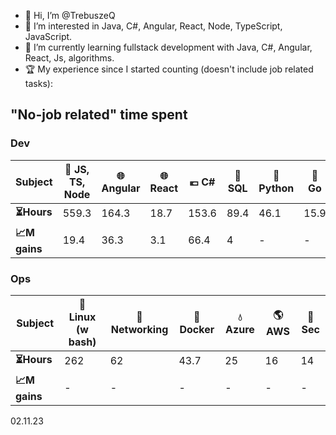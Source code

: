 - 👋 Hi, I’m @TrebuszeQ
- 👀 I’m interested in Java, C#, Angular, React, Node, TypeScript, JavaScript.
- 🌱 I’m currently learning fullstack development with Java, C#, Angular, React, Js, algorithms.
- 🏆 My experience since I started counting (doesn't include job related tasks):

<h2>"No-job related" time spent</h2>
<h3>Dev</h3>
<table class="darkTable">
<thead>
  <tr>
    <th>Subject</th>
    <th>🌱 JS, TS, Node</th>
    <th>🌐 Angular</th>
    <th>🌐 React</th>
    <th>💶 C#</th>
    <th>📓 SQL</th>
    <th>🐍 Python</th>
    <th>🐹 Go</th>
    <th>🌋 Java</th>
    <th>:snowflake: C++</th>
  </tr>
</thead>
<tbody>
  <tr>
    <td><strong>⏳Hours</strong></td>
    <td>559.3</td>
    <td>164.3</td>
    <td>18.7</td>
    <td>153.6</td>
    <td>89.4</td>
    <td>46.1</td>
    <td>15.9 </td>
    <td>14.5</td>
    <td>6.7</td>
  </tr>
  <tr>
    <td><strong>📈M gains</strong></td>
    <td>19.4</td>
    <td>36.3</td>
    <td>3.1</td>
    <td>66.4</td>
    <td>4</td>
    <td>-</td>
    <td>-</td>
    <td>-</td>
    <td>6.7</td>
  </tr>
</tbody>
</table>
<h3>Ops</h3>
<table class="darkTable">
<thead>
  <tr>
    <th>Subject</th>
    <th>🐧 Linux (w bash)</th>
    <th>🌉 Networking</th>
    <th>🐳 Docker</th>
    <th>💧 Azure</th>
    <th>🌎 AWS</th>
    <th>🚓 Sec</th>
</thead>
<tbody>
  <tr>
    <td><strong>⏳Hours </strong></td>
    <td>262</td>
    <td>62</td>
    <td>43.7</td>
    <td>25</td>
    <td>16</td>
    <td>14</td>
  </tr>
  <tr>
    <td><strong>📈M gains </strong></td>
    <td>-</td>
    <td>-</td>
    <td>-</td>
    <td>-</td>
    <td>-</td>
    <td>-</td>
  </tr>
</tbody>
</table>
02.11.23

<!---
TrebuszeQ/TrebuszeQ is a ✨ special ✨ repository because its `README.md` (this file) appears on your GitHub profile.
You can click the Preview link to take a look at your changes.
- 💞️ I’m looking to collaborate on ...
- 📫 How to reach me ...
--->
